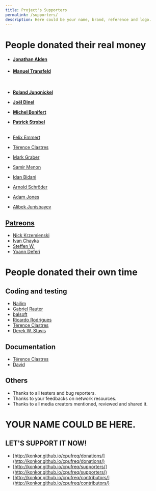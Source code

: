```yaml
---
title: Project's Supporters
permalink: /supporters/
description: Here could be your name, brand, reference and logo.
---
```


# People donated their **real money**

* #### [Jonathan Alden](https://konkor.github.io/cpufreq/supporters/)
* #### [Manuel Transfeld](https://konkor.github.io/cpufreq/supporters/)
<br>


* **[Roland Jungnickel](https://konkor.github.io/cpufreq/supporters/)**
* **[Joël Dinel](https://konkor.github.io/cpufreq/supporters/)**
* **[Michel Bonifert](https://konkor.github.io/cpufreq/supporters/)**
* **[Patrick Strobel](https://konkor.github.io/cpufreq/supporters/)**
<br><br>


* [Felix Emmert](https://konkor.github.io/cpufreq/supporters/)
* [Térence Clastres](https://github.com/terencode)
* [Mark Graber](https://konkor.github.io/cpufreq/supporters/)
* [Samir Menon](https://konkor.github.io/cpufreq/supporters/)
* [Idan Bidani](https://konkor.github.io/cpufreq/supporters/)
* [Arnold Schröder](https://konkor.github.io/cpufreq/supporters/)
* [Adam Jones](https://konkor.github.io/cpufreq/supporters/)
* [Alibek Junisbayev](https://konkor.github.io/cpufreq/supporters/)

## [Patreons](https://www.patreon.com/konkor)

* [Nick Krzemienski](https://github.com/krzemienski)
* [Ivan Chayka](https://vk.com/anaumynaugames)
* [Steffen W.](https://www.patreon.com/user/creators?u=7405409)
* [Yoann Deferi](https://konkor.github.io/cpufreq/supporters/)

# People donated their **own time**

## Coding and testing

* [Nailim](https://github.com/Nailim)
* [Gabriel Rauter](https://github.com/raetiacorvus)
* [balsoft](https://github.com/balsoft)
* [Ricardo Rodrigues](https://github.com/RicardoEPRodrigues)
* [Térence Clastres](https://github.com/terencode)
* [Derek W. Stavis](https://github.com/derekstavis)

## Documentation

* [Térence Clastres](https://github.com/terencode)
* [David](https://github.com/BurningSmile)

## Others

* Thanks to all testers and bug reporters.
* Thanks to your feedbacks on network resources.
* Thanks to all media creators mentioned, reviewed and shared it.

# YOUR NAME COULD BE HERE.
## LET'S SUPPORT IT NOW!

* [http://konkor.github.io/cpufreq/donations/](http://konkor.github.io/cpufreq/donations/)
* [http://konkor.github.io/cpufreq/supporters/](http://konkor.github.io/cpufreq/supporters/)
* [http://konkor.github.io/cpufreq/contributors/](http://konkor.github.io/cpufreq/contributors/)
